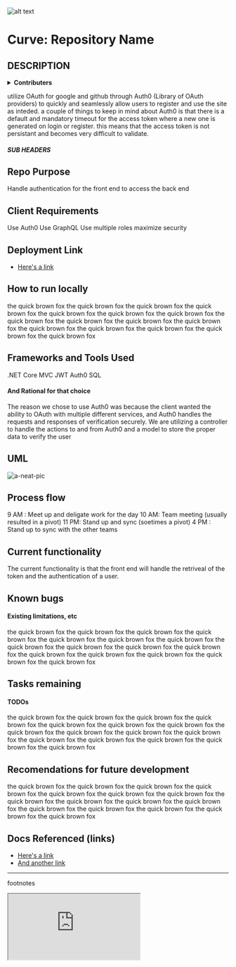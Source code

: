 <br>

![alt text](https://github.com/CodeFellows-Curve/project-resources/blob/master/assets/logoSnip.JPG)
# Curve: Repository Name

## DESCRIPTION

<details>
  <summary><b>Contributers</b></summary>
    <ul>
      <li>Tanner Percival</li>
      <li>Andrew Roska</li>
      <li>Ben Taylor</li>
    </ul>
</details>


utilize OAuth for google and github through Auth0 (Library of OAuth providers) to quickly and seamlessly allow users to register and use the site as inteded. a couple of things to keep in mind about Auth0 is that there is a default and mandatory 
timeout for the access token where a new one is generated on login or register. this means that the access token is not persistant and becomes very difficult to validate. 


##### SUB HEADERS


## Repo Purpose

Handle authentication for the front end to access the back end

## Client Requirements


Use Auth0
Use GraphQL
Use multiple roles
maximize security

## Deployment Link


* [Here's a link](http://someurl.link)


## How to run locally


the quick brown fox the quick brown fox the quick brown fox the quick brown fox the quick brown fox the quick brown fox the quick brown fox the quick brown fox the quick brown fox the quick brown fox the quick brown fox the quick brown fox the quick brown fox the quick brown fox the quick brown fox the quick brown fox 


## Frameworks and Tools Used

.NET Core 
MVC
JWT
Auth0
SQL

#### And Rational for that choice

The reason we chose to use Auth0 was because the client wanted the ability to OAuth with multiple different services, and Auth0 handles the requests and responses of verification 
securely. We are utilizing a controller to handle the actions to and from Auth0 and a model to store the proper data to verify the user

## UML

![a-neat-pic](http://someurl.link)


## Process flow


9 AM : Meet up and deligate work for the day 
10 AM: Team meeting (usually resulted in a pivot)
11  PM: Stand up and sync (soetimes a pivot)
4 PM : Stand up to sync with the other teams

## Current functionality

The current functionality is that the front end will handle the retriveal of the token and the authentication of a user.

## Known bugs 

#### Existing limitations, etc


the quick brown fox the quick brown fox the quick brown fox the quick brown fox the quick brown fox the quick brown fox the quick brown fox the quick brown fox the quick brown fox the quick brown fox the quick brown fox the quick brown fox the quick brown fox the quick brown fox the quick brown fox the quick brown fox 


## Tasks remaining 

#### TODOs


the quick brown fox the quick brown fox the quick brown fox the quick brown fox the quick brown fox the quick brown fox the quick brown fox the quick brown fox the quick brown fox the quick brown fox the quick brown fox the quick brown fox the quick brown fox the quick brown fox the quick brown fox the quick brown fox 


## Recomendations for future development


the quick brown fox the quick brown fox the quick brown fox the quick brown fox the quick brown fox the quick brown fox the quick brown fox the quick brown fox the quick brown fox the quick brown fox the quick brown fox the quick brown fox the quick brown fox the quick brown fox the quick brown fox the quick brown fox 


## Docs Referenced (links)


* [Here's a link](http://someurl.link)
* [And another link](http://someurl.link)



<!-- ##### SUB HEADERS -->
<!--
 xof nworb kciuq eht xof nworb kciuq eht xof nworb kciuq eht xof nworb kciuq eht xof nworb kciuq eht xof nworb kciuq eht xof nworb kciuq eht xof nworb kciuq eht xof nworb kciuq eht xof nworb kciuq eht xof nworb kciuq eht xof nworb kciuq eht xof nworb kciuq eht 
-->
***

footnotes
<iframe src="https://github.com/CodeFellows-Curve/dotnet-api/blob/pre-staging/curve-api/curve-api/README-Auth.md"> RAW DOCUMENTATION</iframe>


<!-- Lengthy lists of things? Use: -->
<!--
<details>
  <summary><b>List Title</b></summary>
    <ul>
      <li></li>
      <li></li>
      <li></li>
      <li></li>
    </ul>
</details>
 -->

<!-- Endpoints? Methods? Arguments? Can use: -->
<!-- 
| Method | Use | Big O Time | Big O Space | IN | OUT |
| :----------- | :----------- | :-------------: | :-------------: | :-----------: | :-----------: |
| Method | desc | O(n) | O(n) | DICT | LIST |
 -->